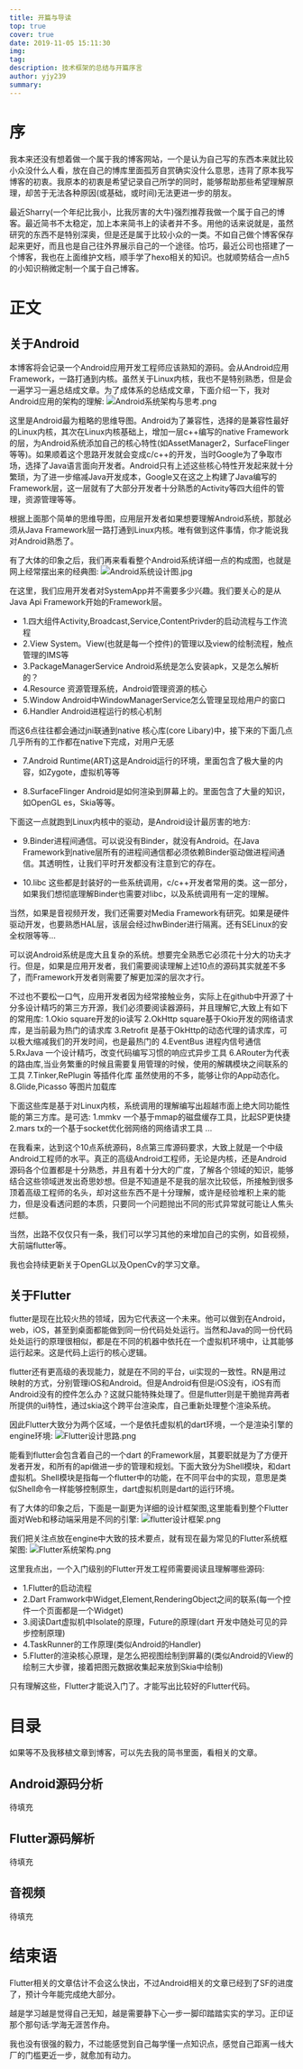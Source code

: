 ```yaml
---
title: 开篇与导读
top: true
cover: true
date: 2019-11-05 15:11:30
img:
tag:
description: 技术框架的总结与开篇序言
author: yjy239
summary:
---
```


# 序
我本来还没有想着做一个属于我的博客网站，一个是认为自己写的东西本来就比较小众没什么人看，放在自己的博库里面孤芳自赏确实没什么意思，违背了原本我写博客的初衷。我原本的初衷是希望记录自己所学的同时，能够帮助那些希望理解原理，却苦于无法各种原因(或基础，或时间)无法更进一步的朋友。


最近Sharry(一个年纪比我小，比我厉害的大牛)强烈推荐我做一个属于自己的博客。最近简书不太稳定，加上本来简书上的读者并不多。用他的话来说就是，虽然研究的东西不是特别深奥，但是还是属于比较小众的一类。不如自己做个博客保存起来更好，而且也是自己往外界展示自己的一个途径。恰巧，最近公司也搭建了一个博客，我也在上面维护文档，顺手学了hexo相关的知识。也就顺势结合一点h5的小知识稍微定制一个属于自己博客。

# 正文

## 关于Android
本博客将会记录一个Android应用开发工程师应该熟知的源码。会从Android应用Framework，一路打通到内核。虽然关于Linux内核，我也不是特别熟悉，但是会一遍学习一遍总结成文章。为了成体系的总结成文章，下面介绍一下，我对Android应用的架构的理解:
![Android系统架构与思考.png](/images/Android系统架构与思考.png)

这里是Android最为粗略的思维导图。Android为了兼容性，选择的是兼容性最好的Linux内核，其次在Linux内核基础上，增加一层c++编写的native Framework的层，为Android系统添加自己的核心特性(如AssetManager2，SurfaceFlinger等等)。如果顺着这个思路开发就会变成c/c++的开发，当时Google为了争取市场，选择了Java语言面向开发者。Android只有上述这些核心特性开发起来就十分繁琐，为了进一步缩减Java开发成本，Google又在这之上构建了Java编写的Framework层，这一层就有了大部分开发者十分熟悉的Activity等四大组件的管理，资源管理等等。

根据上面那个简单的思维导图，应用层开发者如果想要理解Android系统，那就必须从Java Framework层一路打通到Linux内核。唯有做到这件事情，你才能说我对Android熟悉了。

有了大体的印象之后，我们再来看看整个Android系统详细一点的构成图，也就是网上经常摆出来的经典图:
![Android系统设计图.jpg](/images/Android系统设计图.jpg)

在这里，我们应用开发者对SystemApp并不需要多少兴趣。我们要关心的是从Java Api Framework开始的Framework层。

- 1.四大组件Activity,Broadcast,Service,ContentPrivder的启动流程与工作流程
- 2.View System。View(也就是每一个控件)的管理以及view的绘制流程，触点管理的IMS等
- 3.PackageManagerService  Android系统是怎么安装apk，又是怎么解析的？
- 4.Resource 资源管理系统，Android管理资源的核心
- 5.Window Android中WindowManagerService怎么管理呈现给用户的窗口
- 6.Handler Android进程运行的核心机制

而这6点往往都会通过jni联通到native 核心库(core Libary)中，接下来的下面几点几乎所有的工作都在native下完成，对用户无感
- 7.Android Runtime(ART)这是Android运行的环境，里面包含了极大量的内容，如Zygote，虚拟机等等

- 8.SurfaceFlinger Android是如何渲染到屏幕上的。里面包含了大量的知识，如OpenGL es，Skia等等。

下面这一点就跑到Linux内核中的驱动，是Android设计最厉害的地方:
- 9.Binder进程间通信。可以说没有Binder，就没有Android。在Java Framework到native层所有的进程间通信都必须依赖Binder驱动做进程间通信。其透明性，让我们平时开发都没有注意到它的存在。

- 10.libc 这些都是封装好的一些系统调用，c/c++开发者常用的类。这一部分，如果我们想彻底理解Binder也需要对libc，以及系统调用有一定的理解。


当然，如果是音视频开发，我们还需要对Media Framework有研究。如果是硬件驱动开发，也要熟悉HAL层，该层会经过hwBinder进行隔离。还有SELinux的安全权限等等...


可以说Android系统是庞大且复杂的系统。想要完全熟悉它必须花十分大的功夫才行。但是，如果是应用开发者，我们需要阅读理解上述10点的源码其实就差不多了，而Framework开发者则需要了解更加深的层次才行。

不过也不要松一口气，应用开发者因为经常接触业务，实际上在github中开源了十分多设计精巧的第三方开源，我们必须要阅读器源码，并且理解它,大致上有如下的常用库:
1.Okio square开发的io读写
2.OkHttp square基于Okio开发的网络请求库，是当前最为热门的请求库
3.Retrofit 是基于OkHttp的动态代理的请求库，可以极大缩减我们的开发时间，也是最热门的
4.EventBus 进程内信号通信
5.RxJava 一个设计精巧，改变代码编写习惯的响应式异步工具
6.ARouter为代表的路由库,当业务繁重的时候且需要复用管理的时候，使用的解耦模块之间联系的工具
7.Tinker,RePlugin 等插件化库 虽然使用的不多，能够让你的App动态化。
8.Glide,Picasso 等图片加载库

下面这些库是基于对Linux内核，系统调用的理解编写出超越市面上绝大同功能性能的第三方库。是可选:
1.mmkv 一个基于mmap的磁盘缓存工具，比起SP更快捷
2.mars tx的一个基于socket优化弱网络的网络请求工具
...

在我看来，达到这个10点系统源码，8点第三库源码要求，大致上就是一个中级Android工程师的水平。真正的高级Android工程师，无论是内核，还是Android源码各个位置都是十分熟悉，并且有着十分大的广度，了解各个领域的知识，能够结合这些领域迸发出奇思妙想。但是不知道是不是我的层次比较低，所接触到很多顶着高级工程师的名头，却对这些东西不是十分理解，或许是经验堆积上来的能力，但是没看透问题的本质，只要同一个问题抛出不同的形式异常就可能让人焦头烂额。


当然，出路不仅仅只有一条，我们可以学习其他的来增加自己的实例，如音视频，大前端flutter等。

我也会持续更新关于OpenGL以及OpenCv的学习文章。


## 关于Flutter

flutter是现在比较火热的领域，因为它代表这一个未来。他可以做到在Android，web，iOS，甚至到桌面都能做到同一份代码处处运行。当然和Java的同一份代码处处运行的原理很相似，都是在不同的机器中依托在一个虚拟机环境中，让其能够运行起来。这是代码上运行的核心逻辑。

flutter还有更高级的表现能力，就是在不同的平台，ui实现的一致性。RN是用过映射的方式，分别管理iOS和Android。但是Android有但是iOS没有，iOS有而Android没有的控件怎么办？这就只能特殊处理了。但是flutter则是干脆抛弃两者所提供的ui特性，通过skia这个跨平台渲染库，自己重新处理整个渲染系统。

因此Flutter大致分为两个区域，一个是依托虚拟机的dart环境，一个是渲染引擎的engine环境:
![Flutter设计思路.png](/images/Flutter设计思路.png)

能看到flutter会包含着自己的一个dart 的Framework层，其要职就是为了方便开发者开发，和所有的api做进一步的管理和规划。下面大致分为Shell模块，和dart虚拟机。Shell模块是指每一个flutter中的功能，在不同平台中的实现，意思是类似Shell命令一样能够控制原生，dart虚拟机则是dart的运行环境。


有了大体的印象之后，下面是一副更为详细的设计框架图,这里能看到整个Flutter面对Web和移动端采用是不同的引擎:
![flutter设计框架.png](/images/flutter设计框架.png)

我们把关注点放在engine中大致的技术要点，就有现在最为常见的Flutter系统框架图:
![Flutter系统架构.png](/images/Flutter系统架构.png)

这里我点出，一个入门级别的Flutter开发工程师需要阅读且理解哪些源码:
- 1.Flutter的启动流程
- 2.Dart Framwork中Widget,Element,RenderingObject之间的联系(每一个控件一个页面都是一个Widget)
- 3.阅读Dart虚拟机中Isolate的原理，Future的原理(dart 开发中随处可见的异步控制原理)
- 4.TaskRunner的工作原理(类似Android的Handler)
- 5.Flutter的渲染核心原理，是怎么把视图绘制到屏幕的(类似Android的View的绘制三大步骤，接着把图元数据收集起来放到Skia中绘制)

只有理解这些，Flutter才能说入门了。才能写出比较好的Flutter代码。


# 目录

如果等不及我移植文章到博客，可以先去我的简书里面，看相关的文章。

## Android源码分析
待填充

## Flutter源码解析
待填充

## 音视频
待填充



# 结束语

Flutter相关的文章估计不会这么快出，不过Android相关的文章已经到了SF的进度了，预计今年能完成绝大部分。

越是学习越是觉得自己无知，越是需要静下心一步一脚印踏踏实实的学习。正印证那个那句话:学海无涯苦作舟。

我也没有很强的毅力，不过能感觉到自己每学懂一点知识点，感觉自己距离一线大厂的门槛更近一步，就愈加有动力。


